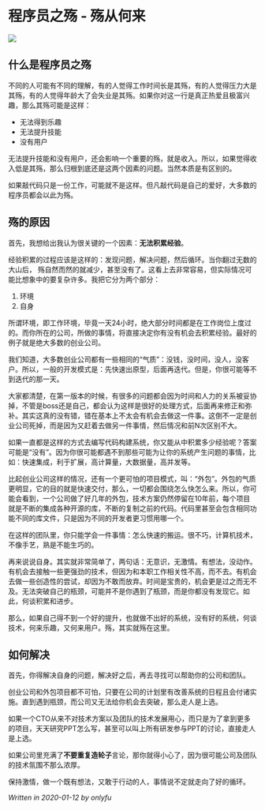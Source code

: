 # 程序员之殇 - 殇从何来

![](https://www.colorgamer.com/usr/uploads/2020/01/1561980201.jpg)

## 什么是程序员之殇

不同的人可能有不同的理解，有的人觉得工作时间长是其殇，有的人觉得压力大是其殇，有的人觉得年龄大了会失业是其殇。如果你对这一行是真正热爱且极富兴趣，那么其殇可能是这样：

* 无法得到乐趣
* 无法提升技能
* 没有用户

无法提升技能和没有用户，还会影响一个重要的殇，就是收入。所以，如果觉得收入低是其殇，那么归根到底还是这两个因素的问题。当然本质是有区别的。

如果敲代码只是一份工作，可能就不是这样。但凡敲代码是自己的爱好，大多数的程序员都会以此为殇。

## 殇的原因

首先，我想给出我认为很关键的一个因素：**无法积累经验**。

经验积累的过程应该是这样的：发现问题，解决问题，然后循环。当你翻过无数的大山后， 殇自然而然的就减少，甚至没有了。这看上去非常容易，但实际情况可能比想象中的要复杂许多。我把它分为两个部分：

1. 环境
2. 自身

所谓环境，即工作环境，毕竟一天24小时，绝大部分时间都是在工作岗位上度过的。而你所在的公司，所做的事情，将直接决定你有没有机会去积累经验。最好的例子就是绝大多数的创业公司。

我们知道，大多数创业公司都有一些相同的“气质”：没钱，没时间，没人，没客户。所以，一般的开发模式是：先快速出原型，后面再迭代。但是，你很可能等不到迭代的那一天。

大家都清楚，在第一版本的时候，有很多的问题都会因为时间和人力的关系被妥协掉，不管是boss还是自己，都会认为这样是很好的处理方式，后面再来修正和弥补。其实这真的没有错，错在基本上不太会有机会去做这一件事。这倒不一定是创业公司死掉，而是因为又赶着去做另一件事情，然后情况和前N次区别不大。

如果一直都是这样的方式去编写代码构建系统，你又能从中积累多少经验呢？答案可能是“没有”。因为你很可能都遇不到那些可能为让你的系统产生问题的事情，比如：快速集成，利于扩展，高计算量，大数据量，高并发等。

比起创业公司这样的情况，还有一个更可怕的项目模式，叫：“外包”。外包的气质更明显，它的目的就是快速交付，那么，一切都会围绕怎么快怎么来。所以，你可能会看到，一个公司做了好几年的外包，技术方案仍然停留在10年前，每个项目就是不断的集成各种开源的库，不断的复制之前的代码。代码里甚至会包含相同功能不同的库文件，只是因为不同的开发者更习惯用哪一个。

在这样的团队里，你只能学会一件事情：怎么快速的搬运。很不巧，计算机技术，不像手艺，熟是不能生巧的。

再来说说自身。其实就非常简单了，两句话：无意识，无激情。有想法，没动作。有机会去接触一些更强劲的技术，但因为和本职工作相关性不高，而不去。有机会去做一些创造性的尝试，却因为不敢而放弃。时间是宝贵的，机会更是过之而无不及。无法突破自己的瓶颈，可能并不是你遇到了瓶颈，而是你都没有发现它。如此，何谈积累和进步。

那么，如果自己得不到一个好的提升，也就做不出好的系统，没有好的系统，何谈技术，何来乐趣，又何来用户。殇，其实就殇在这里。

## 如何解决

首先，你得解决自身的问题，解决好之后，再去寻找可以帮助你的公司和团队。

创业公司和外包项目都不可怕，只要在公司的计划里有改善系统的日程且会付诸实施。直到遇到瓶颈，而公司又无法给你机会去突破，那么走人是上选。

如果一个CTO从来不对技术方案以及团队的技术发展用心，而只是为了拿到更多的项目，天天研究PPT怎么写，甚至可以叫上所有研发参与PPT的讨论，直接走人是上选。

如果公司里充满了**不要重复造轮子**言论，那你就得小心了，因为很可能公司及团队的技术氛围不那么浓厚。

保持激情，做一个既有想法，又敢于行动的人，事情说不定就走向了好的循环。

*Written in 2020-01-12 by onlyfu*